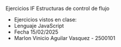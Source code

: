 Ejercicios IF Estructuras de control de flujo

- Ejercicios vistos en clase:
-  Lenguaje JavaScript
- Fecha 15/02/2025
- Marlon Vinicio Aguilar Vasquez - 2500101
